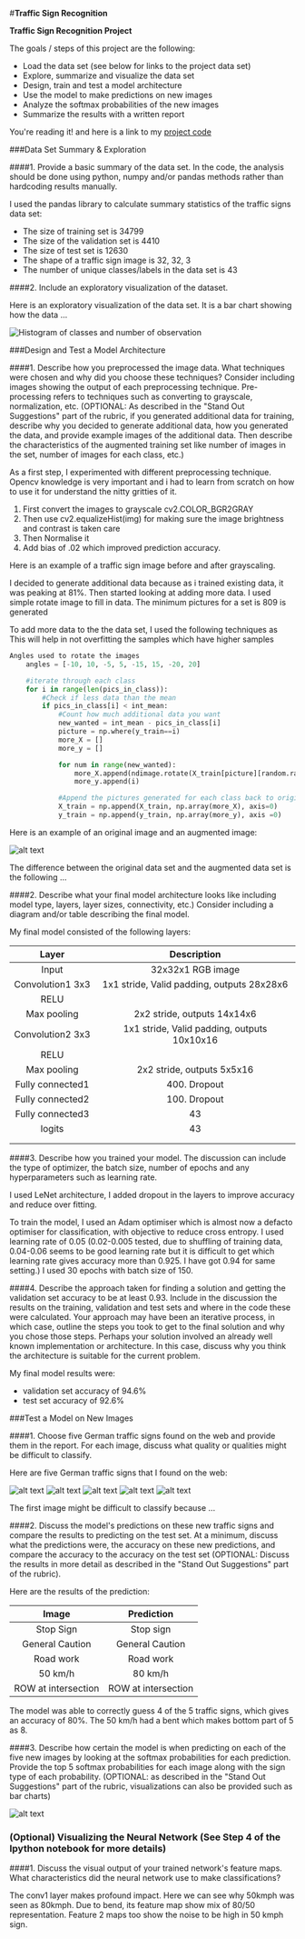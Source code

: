 #**Traffic Sign Recognition** 

**Traffic Sign Recognition Project**

The goals / steps of this project are the following:
* Load the data set (see below for links to the project data set)
* Explore, summarize and visualize the data set
* Design, train and test a model architecture
* Use the model to make predictions on new images
* Analyze the softmax probabilities of the new images
* Summarize the results with a written report


[//]: # (Image References)

[image1]: ./observation.png "Histogram of classes and number of observation"
[image2]: ./gray.png "Grayscaling"
[image3]: ./predict.png "Predict"
[image4]: ./1.jpg "Traffic Sign 1"
[image5]: ./2.jpg "Traffic Sign 2"
[image6]: ./3.jpg "Traffic Sign 3"
[image7]: ./4.jpg "Traffic Sign 4"
[image8]: ./5.jpg "Traffic Sign 5"


You're reading it! and here is a link to my [project code](https://github.com/bhatabhijithn/GermanTrafficSignsClassification/blob/master/Traffic_Sign_Classifier-Augmentation.ipynb)

###Data Set Summary & Exploration

####1. Provide a basic summary of the data set. In the code, the analysis should be done using python, numpy and/or pandas methods rather than hardcoding results manually.

I used the pandas library to calculate summary statistics of the traffic
signs data set:

* The size of training set is 34799
* The size of the validation set is 4410
* The size of test set is 12630
* The shape of a traffic sign image is 32, 32, 3
* The number of unique classes/labels in the data set is 43

####2. Include an exploratory visualization of the dataset.

Here is an exploratory visualization of the data set. It is a bar chart showing how the data ...

![Histogram of classes and number of observation][image1]

###Design and Test a Model Architecture

####1. Describe how you preprocessed the image data. What techniques were chosen and why did you choose these techniques? Consider including images showing the output of each preprocessing technique. Pre-processing refers to techniques such as converting to grayscale, normalization, etc. (OPTIONAL: As described in the "Stand Out Suggestions" part of the rubric, if you generated additional data for training, describe why you decided to generate additional data, how you generated the data, and provide example images of the additional data. Then describe the characteristics of the augmented training set like number of images in the set, number of images for each class, etc.)

As a first step, I experimented with different preprocessing technique. Opencv knowledge is very important and i had to learn from scratch on how to use it for understand the nitty gritties of it. 
1. First convert the images to grayscale cv2.COLOR_BGR2GRAY
2. Then use cv2.equalizeHist(img) for making sure the image brightness and contrast is taken care
3. Then Normalise it
4. Add bias of .02 which improved prediction accuracy.

Here is an example of a traffic sign image before and after grayscaling.

I decided to generate additional data because as i trained existing data, it was peaking at 81%. Then started looking at adding more data. I used simple rotate image to fill in data. The minimum pictures for a set is 809 is generated

To add more data to the the data set, I used the following techniques as This will help in not overfitting the samples which have higher samples

```python
Angles used to rotate the images
    angles = [-10, 10, -5, 5, -15, 15, -20, 20]

    #iterate through each class
    for i in range(len(pics_in_class)):
        #Check if less data than the mean
        if pics_in_class[i] < int_mean:
            #Count how much additional data you want
            new_wanted = int_mean - pics_in_class[i]
            picture = np.where(y_train==i)
            more_X = []
            more_y = []

            for num in range(new_wanted):
                more_X.append(ndimage.rotate(X_train[picture][random.randint(0,pics_in_class[i] -1)], random.choice(angles), reshape=False))
                more_y.append(i)

            #Append the pictures generated for each class back to original shape
            X_train = np.append(X_train, np.array(more_X), axis=0)
            y_train = np.append(y_train, np.array(more_y), axis =0)
```        

Here is an example of an original image and an augmented image:

![alt text][image2]

The difference between the original data set and the augmented data set is the following ... 


####2. Describe what your final model architecture looks like including model type, layers, layer sizes, connectivity, etc.) Consider including a diagram and/or table describing the final model.

My final model consisted of the following layers:

| Layer         		|     Description	        					| 
|:---------------------:|:---------------------------------------------:| 
| Input         		| 32x32x1 RGB image   							| 
| Convolution1 3x3     	| 1x1 stride, Valid padding, outputs 28x28x6 	|
| RELU					|												|
| Max pooling	      	| 2x2 stride,  outputs 14x14x6				    |
| Convolution2 3x3	    | 1x1 stride, Valid padding, outputs 10x10x16 	|      									|
| RELU					|												|
| Max pooling	      	| 2x2 stride,  outputs 5x5x16				    |
| Fully connected1		| 400. Dropout 									|
| Fully connected2		| 100. Dropout 									|
| Fully connected3		| 43         									|
| logits				| 43        									|
|						|												|
|						|												|
 


####3. Describe how you trained your model. The discussion can include the type of optimizer, the batch size, number of epochs and any hyperparameters such as learning rate.

I used LeNet architecture, I added dropout  in the layers to improve accuracy and reduce over fitting.

To train the model, I used an Adam optimiser which is almost now a defacto optimiser for classification, with objective to reduce cross entropy. 
I used learning rate of 0.05 (0.02-0.005 tested, due to shuffling of training data, 0.04-0.06 seems to be good learning rate but it is difficult to get which learning rate gives accuracy more than 0.925. I have got 0.94 for same setting.)
I used 30 epochs with batch size of 150.

####4. Describe the approach taken for finding a solution and getting the validation set accuracy to be at least 0.93. Include in the discussion the results on the training, validation and test sets and where in the code these were calculated. Your approach may have been an iterative process, in which case, outline the steps you took to get to the final solution and why you chose those steps. Perhaps your solution involved an already well known implementation or architecture. In this case, discuss why you think the architecture is suitable for the current problem.

My final model results were:
* validation set accuracy of 94.6%
* test set accuracy of 92.6%

 

###Test a Model on New Images

####1. Choose five German traffic signs found on the web and provide them in the report. For each image, discuss what quality or qualities might be difficult to classify.

Here are five German traffic signs that I found on the web:

![alt text][image4] ![alt text][image5] ![alt text][image6] 
![alt text][image7] ![alt text][image8]

The first image might be difficult to classify because ...

####2. Discuss the model's predictions on these new traffic signs and compare the results to predicting on the test set. At a minimum, discuss what the predictions were, the accuracy on these new predictions, and compare the accuracy to the accuracy on the test set (OPTIONAL: Discuss the results in more detail as described in the "Stand Out Suggestions" part of the rubric).

Here are the results of the prediction:

| Image			        |     Prediction	        					| 
|:---------------------:|:---------------------------------------------:| 
| Stop Sign      		| Stop sign   									| 
| General Caution		| General Caution								|
| Road work				| Road work 									|
| 50 km/h	      		| 80 km/h			     		 				|
| ROW at intersection	| ROW at intersection 							|


The model was able to correctly guess 4 of the 5 traffic signs, which gives an accuracy of 80%. The 50 km/h had a bent which makes bottom part of 5 as 8.

####3. Describe how certain the model is when predicting on each of the five new images by looking at the softmax probabilities for each prediction. Provide the top 5 softmax probabilities for each image along with the sign type of each probability. (OPTIONAL: as described in the "Stand Out Suggestions" part of the rubric, visualizations can also be provided such as bar charts)

![alt text][image3]



### (Optional) Visualizing the Neural Network (See Step 4 of the Ipython notebook for more details)
####1. Discuss the visual output of your trained network's feature maps. What characteristics did the neural network use to make classifications?

The conv1 layer makes profound impact. Here we can see why 50kmph was seen as 80kmph. Due to bend, its feature map show mix of 80/50 representation. Feature 2 maps too show the noise to be high in 50 kmph sign.
